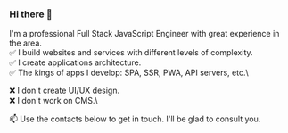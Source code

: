 ### Hi there 👋

I'm a professional Full Stack JavaScript Engineer with great experience in the area.\
✅ I build websites and services with different levels of complexity.\
✅ I create applications architecture.\
✅ The kings of apps I develop: SPA, SSR, PWA, API servers, etc.\

❌ I don't create UI/UX design.\
❌ I don't work on CMS.\

📫 Use the contacts below to get in touch. I'll be glad to consult you.

<!--
**MarkYarchak/MarkYarchak** is a ✨ _special_ ✨ repository because its `README.md` (this file) appears on your GitHub profile.

Here are some ideas to get you started:

- 🔭 I’m currently working on ...
- 🌱 I’m currently learning ...
- 👯 I’m looking to collaborate on ...
- 🤔 I’m looking for help with ...
- 💬 Ask me about ...
- 📫 How to reach me: ...
- 😄 Pronouns: ...
- ⚡ Fun fact: ...
-->
